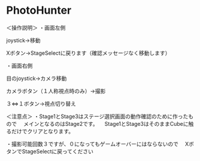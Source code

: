 # PhotoHunter

＜操作説明＞
・画面左側

joystick→移動

Xボタン→StageSelectに戻ります（確認メッセージなく移動します）

・画面右側

目のjoystick→カメラ移動

カメラボタン（１人称視点時のみ）→撮影

３⇔１ボタン→視点切り替え

＜注意点＞
・Stage1とStage3はステージ選択画面の動作確認のために作ったもので
　メインとなるのはStage2です。
　Stage1とStage3はそのままCubeに触るだけでクリアとなります。

・撮影可能回数３ですが、０になってもゲームオーバーにはならないので
　XボタンでStageSelectに戻ってください
